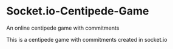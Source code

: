 # Socket.io-Centipede-Game
An online centipede game with commitments

This is a centipede game with commitments created in socket.io
